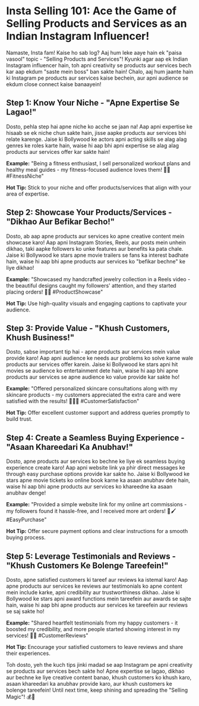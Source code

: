 # Insta Selling 101: Ace the Game of Selling Products and Services as an Indian Instagram Influencer!

Namaste, Insta fam! Kaise ho sab log? Aaj hum leke aaye hain ek "paisa vasool" topic - "Selling Products and Services"! Kyunki agar aap ek Indian Instagram influencer hain, toh apni creativity se products aur services bech kar aap ekdum "saste mein boss" ban sakte hain! Chalo, aaj hum jaante hain ki Instagram pe products aur services kaise bechein, aur apni audience se ekdum close connect kaise banaayein!

## Step 1: Know Your Niche - "Apne Expertise Se Lagao!"

Dosto, pehla step hai apne niche ko acche se jaan na! Aap apni expertise ke hisaab se ek niche chun sakte hain, jisse aapke products aur services bhi relate karenge. Jaise ki Bollywood ke actors apni acting skills se alag alag genres ke roles karte hain, waise hi aap bhi apni expertise se alag alag products aur services offer kar sakte hain!

**Example:** "Being a fitness enthusiast, I sell personalized workout plans and healthy meal guides - my fitness-focused audience loves them! 💪🍎 #FitnessNiche"

**Hot Tip:** Stick to your niche and offer products/services that align with your area of expertise.

## Step 2: Showcase Your Products/Services - "Dikhao Aur Befikar Becho!"

Dosto, ab aap apne products aur services ko apne creative content mein showcase karo! Aap apni Instagram Stories, Reels, aur posts mein unhein dikhao, taki aapke followers ko unke features aur benefits ka pata chale. Jaise ki Bollywood ke stars apne movie trailers se fans ka interest badhate hain, waise hi aap bhi apne products aur services ko "befikar bechne" ke liye dikhao!

**Example:** "Showcased my handcrafted jewelry collection in a Reels video - the beautiful designs caught my followers' attention, and they started placing orders! 💍✨ #ProductShowcase"

**Hot Tip:** Use high-quality visuals and engaging captions to captivate your audience.

## Step 3: Provide Value - "Khush Customers, Khush Business!"

Dosto, sabse important tip hai - apne products aur services mein value provide karo! Aap apni audience ke needs aur problems ko solve karne wale products aur services offer karein. Jaise ki Bollywood ke stars apni hit movies se audience ko entertainment dete hain, waise hi aap bhi apne products aur services se apne audience ko value provide kar sakte ho!

**Example:** "Offered personalized skincare consultations along with my skincare products - my customers appreciated the extra care and were satisfied with the results! 🧖‍♀️🌸 #CustomerSatisfaction"

**Hot Tip:** Offer excellent customer support and address queries promptly to build trust.

## Step 4: Create a Seamless Buying Experience - "Asaan Khareedari Ka Anubhav!"

Dosto, apne products aur services ko bechne ke liye ek seamless buying experience create karo! Aap apni website link ya phir direct messages ke through easy purchase options provide kar sakte ho. Jaise ki Bollywood ke stars apne movie tickets ko online book karne ka asaan anubhav dete hain, waise hi aap bhi apne products aur services ko khareedne ka asaan anubhav denge!

**Example:** "Provided a simple website link for my online art commissions - my followers found it hassle-free, and I received more art orders! 🎨🖌️ #EasyPurchase"

**Hot Tip:** Offer secure payment options and clear instructions for a smooth buying process.

## Step 5: Leverage Testimonials and Reviews - "Khush Customers Ke Bolenge Tareefein!"

Dosto, apne satisfied customers ki tareef aur reviews ka istemal karo! Aap apne products aur services ke reviews aur testimonials ko apne content mein include karke, apni credibility aur trustworthiness dikhao. Jaise ki Bollywood ke stars apni award functions mein tareefein aur awards se sajte hain, waise hi aap bhi apne products aur services ke tareefein aur reviews se saj sakte ho!

**Example:** "Shared heartfelt testimonials from my happy customers - it boosted my credibility, and more people started showing interest in my services! 💌🌟 #CustomerReviews"

**Hot Tip:** Encourage your satisfied customers to leave reviews and share their experiences.

Toh dosto, yeh the kuch tips jinki madad se aap Instagram pe apni creativity se products aur services bech sakte ho! Apne expertise se lagao, dikhao aur bechne ke liye creative content banao, khush customers ko khush karo, asaan khareedari ka anubhav provide karo, aur khush customers ke bolenge tareefein! Until next time, keep shining and spreading the "Selling Magic"! 💰🌟
